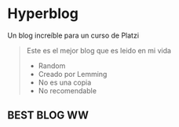 # Hyperblog
Un blog increíble para un curso de Platzi
> Este es el mejor blog que es leido en mi vida
> * Random
> * Creado por Lemming
> * No es una copia
> * No recomendable

## BEST BLOG WW